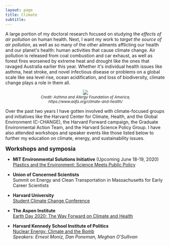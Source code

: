 ```yaml
---
layout: page
title: Climate
subtitle: 
---
```


A large portion of my doctoral research focused on studying the _effects of air pollution_ on human health. Next, I want my work to _target the source of air pollution_, as well as so many of the other ailments afflicting our health and our planet's health: human activities that cause climate change. Air pollution is released from coal combustion and car exhaust, as well as forest fires worsened by extreme heat and drought like the ones that ravaged Australia earlier this year.  Whether it's individual health issues like asthma, heat stroke, and novel infectious disease or problems on a global scale like sea level rise, ocean acidification, and loss of biodiversity, climate change plays a role in them all.  

<center> 
<figure>
<img src="https://mzemplenyi.github.io/img/climatehealth.PNG"
     style="height:auto;">
    <figcaption> <small> <i> Credit: Asthma and Allergy Foundation of America, https://www.aafa.org/climate-and-health/ </i> </small> </figcaption>
</figure>

</center> 
  
Over the past two years I have gotten involved with climate-focused groups and initiatives like the Harvard Center for Climate, Health, and the Global Environment (C-CHANGE), the Harvard Forward campaign, the Graduate Environmental Action Team, and the Harvard Science Policy Group. I have also attended workshops and speaker events like those listed below to further my education on climate, energy, and sustainability issues.  

<strong style="font-size: 125%;"> Workshops and symposia </strong> 

+ **MIT Environmental Solutions Initiative** (Upcoming June 18-19, 2020)  
<a href="https://environmentalsolutions.mit.edu/pesmpp/">Plastics and the Environment: Science Meets Public Policy</a>

+ **Union of Concerned Scientists**  
Summit on Energy and Clean Transportation in Massachusetts for Early Career Scientists 

+ **Harvard University**  
<a href = "https://www.youtube.com/channel/UCiXL3ZwiYv6xsj3c9UtTEWw?fbclid=IwAR3l1vS7-FU62Si3QILvUrZnLFW4XK52edlYg5x7DqfIcB1Im7rOIld-Xek">Student Climate Change Conference</a>


+ **The Aspen Institute**  
<a href="https://www.youtube.com/watch?v=PVn2DW8L22I">Earth Day 2020: The Way Forward on Climate and Health</a>


+ **Harvard Kennedy School Institute of Politics**  
<a href = "https://iop.harvard.edu/forum/nuclear-energy-climate-and-bomb">Nuclear Energy: Climate and the Bomb</a>  
_Speakers: Ernest Moniz, Dan Poneman, Meghan O'Sullivan_  

<!--
<strong style="font-size: 125%;"> Informative resources </strong>  

<div class="container">
    	<div class="row">
            <div class="col-md">

            	<a href = "https://drawdown.org/drawdown-framework/drawdown-review-2020">Project Drawdown</a>
            	<figure>
            	<img src="https://mzemplenyi.github.io/img/drawdownreview.jpg" style="width:auto;height:200px;" alt="Drawdown Review 2020">
                </figure>
   
            </div>
            <div class="col-md-4"> 

            	<a href = "https://energyfuturesinitiative.org/efi-reports">Energy Futures Initiative</a>
            	<figure>
            	<img src="https://mzemplenyi.github.io/img/efi_clearingtheair.png" style="width:auto;height:200px;" alt="EFI Clearing The Air Report">
                </figure>

		    </div>
		    <div class="col-md-4">

            	<a href = "http://bakkeconsolidated.org/Welcome.html">Gretchen Bakke - <i>The Grid</i></a>
            	<figure>
            	<img src="https://mzemplenyi.github.io/img/thegrid.PNG" style="width:auto;height:200px;" alt="The Grid">
                </figure>

		    </div>
	    </div> 	
</div> 
-->     

